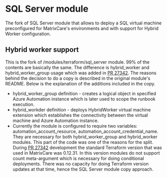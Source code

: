 # SQL Server module
The fork of SQL Server module that allows to deploy a SQL virtual machine preconfigured for MatrixCare's environments and with support for Hybrid Worker configuration.

## Hybrid worker support
This is the fork of /modules/terraform/sql_server module. 99% of the contents are basically the same. The difference is hybrid_worker and hybrid_worker_group usage which was added in [PR 27342](https://dev.azure.com/MatrixCareHHP/HH/_git/iac/pullrequest/27342). The reasons behind the decision to do a copy is described in the original module's README. Below is the explanation of the additions included in the copy.

- hybrid_worker_group definition - creates a logical object in specified Azure Automation instance which is later used to scope the runbook execution.
- hybrid_workder definition - deploys HybridWorker virtual machine extension which establishes the connectivity between the virtual machine and Azure Automation instance.
- Currently the module is configured to require two variables: automation_account_resource, automation_account_credential_name. They are necessary for both hybrid_worker_group and hybrid_worker modules. This part of the code was one of the reasons for the split. During [PR 27342](https://dev.azure.com/MatrixCareHHP/HH/_git/iac/pullrequest/27342) development the standard Terraform version that was used in MatrixCare was 0.12.31. In this version modules do not support count meta-argument which is necessary for doing conditional deployments. There was no capacity for doing Terraform version updates at that time, hence the SQL Server module copy approach.